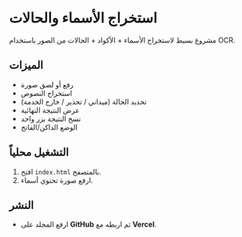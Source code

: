# استخراج الأسماء والحالات

مشروع بسيط لاستخراج الأسماء + الأكواد + الحالات من الصور باستخدام OCR.

## الميزات
- رفع أو لصق صورة
- استخراج النصوص
- تحديد الحالة (ميداني / تحذير / خارج الخدمة)
- عرض النتيجة النهائية
- نسخ النتيجة بزر واحد
- الوضع الداكن/الفاتح

## التشغيل محلياً
1. افتح `index.html` بالمتصفح.
2. ارفع صورة تحتوي أسماء.

## النشر
- ارفع المجلد على **GitHub** ثم اربطه مع **Vercel**.
